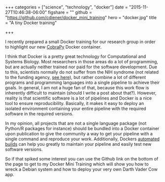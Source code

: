 +++
categories = ["science", "technology", "docker"]
date = "2015-11-27T10:46:38-06:00"
figshare = ""
github = "https://github.com/cdiener/docker_mini_training"
hero = "docker.jpg"
title = "A tiny Docker training"

+++

I recently prepared a small Docker training for our research group in order to
highlight our new [CobraPy](https://github.com/opencobra/cobrapy) Docker
container.

I think that Docker is a pretty great technology for Computational and
Systems Biology. Most researchers in those areas do a lot of programming, but are
actually neither trained nor paid for the software development. Due to this,
scientists normally do not suffer from the NIH syndrome (not related to the funding
agency, [see here](https://en.wikipedia.org/wiki/Not_invented_here)), but rather
combine a lot of different programs and programming languages into a single
pipeline to achieve their goals. In general, I am not a huge fan of that, because
this work flow is inherently difficult to maintain (should I write a post about
that?). However, reality is that scientific software is a lot of pipelines and Docker
is a nice tool to ensure reproducibility. Basically, it makes it easy to deploy
an isolated environment containing your entire pipeline with the required software
in the required versions.

In my opinion, all projects that are not a single language package (not Python/R
packages for instance) should be bundled into a Docker container upon publication to
give the community a way to get your pipeline with a single command and reproduce
your work. Additionally, Dockers [automated builds](https://docs.docker.com/docker-hub/builds/)
can help you greatly to maintain your pipeline and easily test new software versions.

So if that spiked some interest you can use the Github link on the bottom of the
page to get to my Docker Mini Training which will show you how to wreck
a Debian system and how to deploy your very own Darth Vader Cow app.
